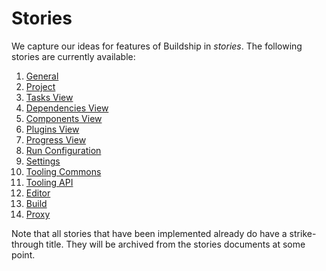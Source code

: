 # Stories

We capture our ideas for features of Buildship in _stories_. The following stories are currently available:

1. [General](General.md)
1. [Project](Project.md)
1. [Tasks View](TasksView.md)
1. [Dependencies View](DependenciesView.md)
1. [Components View](ComponentsView.md)
1. [Plugins View](PluginsView.md)
1. [Progress View](ProgressView.md)
1. [Run Configuration](RunConfiguration.md)
1. [Settings](Settings.md)
1. [Tooling Commons](ToolingCommons.md)
1. [Tooling API](ToolingAPI.md)
1. [Editor](Editor.md)
1. [Build](Build.md)
1. [Proxy](Proxy.md)

Note that all stories that have been implemented already do have a strike-through title. They will be archived
from the stories documents at some point.
